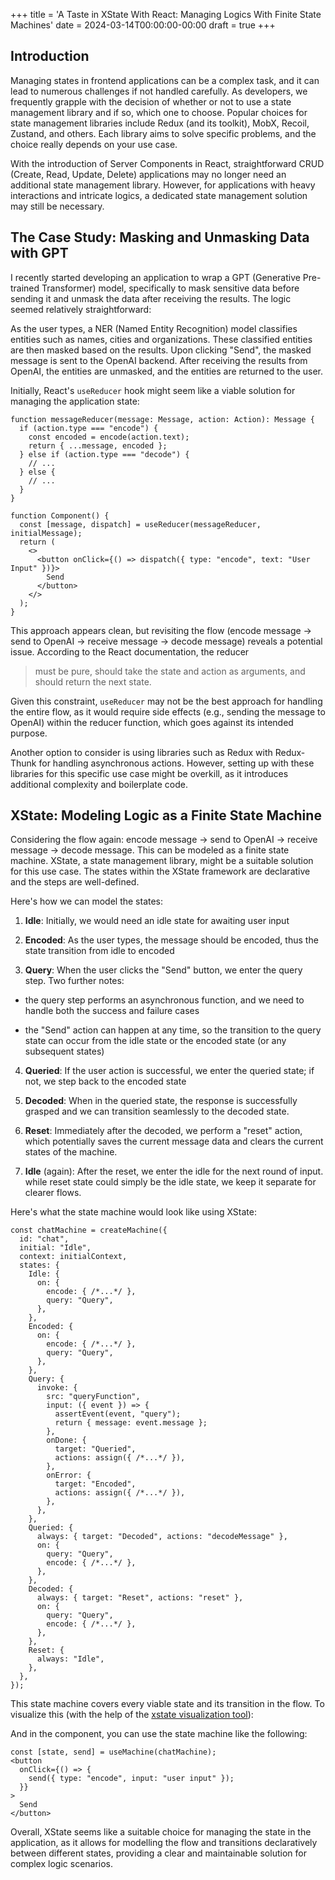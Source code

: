 +++
title = 'A Taste in XState With React: Managing Logics With Finite State Machines'
date = 2024-03-14T00:00:00-00:00
draft = true
+++

## Introduction
Managing states in frontend applications can be a complex task, and it can lead to numerous challenges if not handled carefully. As developers, we frequently grapple with the decision of whether or not to use a state management library and if so, which one to choose. Popular choices for state management libraries include Redux (and its toolkit), MobX, Recoil, Zustand, and others. Each library aims to solve specific problems, and the choice really depends on your use case.

With the introduction of Server Components in React, straightforward CRUD (Create, Read, Update, Delete) applications may no longer need an additional state management library. However, for applications with heavy interactions and intricate logics, a dedicated state management solution may still be necessary.

## The Case Study: Masking and Unmasking Data with GPT
I recently started developing an application to wrap a GPT (Generative Pre-trained Transformer) model, specifically to mask sensitive data before sending it and unmask the data after receiving the results. The logic seemed relatively straightforward:

As the user types, a NER (Named Entity Recognition) model classifies entities such as names, cities and organizations. These classified entities are then masked based on the results. Upon clicking "Send", the masked message is sent to the OpenAI backend. After receiving the results from OpenAI, the entities are unmasked, and the entities are returned to the user.

Initially, React's `useReducer` hook might seem like a viable solution for managing the application state:


```
function messageReducer(message: Message, action: Action): Message {
  if (action.type === "encode") {
    const encoded = encode(action.text);
    return { ...message, encoded };
  } else if (action.type === "decode") {
    // ...
  } else {
    // ...
  }
}

function Component() {
  const [message, dispatch] = useReducer(messageReducer, initialMessage);
  return (
    <>
      <button onClick={() => dispatch({ type: "encode", text: "User Input" })}>
        Send
      </button>
    </>
  );
}
```

This approach appears clean, but revisiting the flow (encode message -> send to OpenAI -> receive message -> decode message) reveals a potential issue. According to the React documentation, the reducer

> must be pure, should take the state and action as arguments, and should return the next state.

Given this constraint, `useReducer` may not be the best approach for handling the entire flow, as it would require side effects (e.g., sending the message to OpenAI) within the reducer function, which goes against its intended purpose.

Another option to consider is using libraries such as Redux with Redux-Thunk for handling asynchronous actions. However, setting up with these libraries for this specific use case might be overkill, as it introduces additional complexity and boilerplate code.

## XState: Modeling Logic as a Finite State Machine
Considering the flow again: encode message -> send to OpenAI -> receive message -> decode message. This can be modeled as a finite state machine. XState, a state management library, might be a suitable solution for this use case. The states within the XState framework are declarative and the steps are well-defined.

Here's how we can model the states:

1. **Idle**: Initially, we would need an idle state for awaiting user input

2. **Encoded**: As the user types, the message should be encoded, thus the state transition from idle to encoded

3. **Query**: When the user clicks the "Send" button, we enter the query step. Two further notes:

* the query step performs an asynchronous function, and we need to handle both the success and failure cases

* the "Send" action can happen at any time, so the transition to the query state can occur from the idle state or the encoded state (or any subsequent states)

4. **Queried**: If the user action is successful, we enter the queried state; if not, we step back to the encoded state

5. **Decoded**: When in the queried state, the response is successfully grasped and we can transition seamlessly to the decoded state.

6. **Reset**: Immediately after the decoded, we perform a "reset" action, which potentially saves the current message data and clears the current states of the machine.

7. **Idle** (again): After the reset, we enter the idle for the next round of input. while reset state could simply be the idle state, we keep it separate for clearer flows.

Here's what the state machine would look like using XState:


```
const chatMachine = createMachine({
  id: "chat",
  initial: "Idle",
  context: initialContext,
  states: {
    Idle: {
      on: {
        encode: { /*...*/ },
        query: "Query",
      },
    },
    Encoded: {
      on: {
        encode: { /*...*/ },
        query: "Query",
      },
    },
    Query: {
      invoke: {
        src: "queryFunction",
        input: ({ event }) => {
          assertEvent(event, "query");
          return { message: event.message };
        },
        onDone: {
          target: "Queried",
          actions: assign({ /*...*/ }),
        },
        onError: {
          target: "Encoded",
          actions: assign({ /*...*/ }),
        },
      },
    },
    Queried: {
      always: { target: "Decoded", actions: "decodeMessage" },
      on: {
        query: "Query",
        encode: { /*...*/ },
      },
    },
    Decoded: {
      always: { target: "Reset", actions: "reset" },
      on: {
        query: "Query",
        encode: { /*...*/ },
      },
    },
    Reset: {
      always: "Idle",
    },
  },
});
```

This state machine covers every viable state and its transition in the flow. To visualize this (with the help of the [xstate visualization tool](https://stately.ai/viz)):



And in the component, you can use the state machine like the following:


```
const [state, send] = useMachine(chatMachine);
<button
  onClick={() => {
    send({ type: "encode", input: "user input" });
  }}
>
  Send
</button>
```
Overall, XState seems like a suitable choice for managing the state in the application, as it allows for modelling the flow and transitions declaratively between different states, providing a clear and maintainable solution for complex logic scenarios.